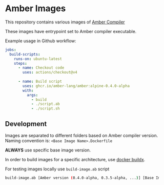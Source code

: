 # Amber Images

This repository contains various images of [Amber Compiler](https://github.com/amber-lang/amber)

These images have entrypoint set to Amber compiler executable.

Example usage in Github workflow:
```yaml
jobs:
  build-scripts:
    runs-on: ubuntu-latest
    steps:
      - name: Checkout code
        uses: actions/checkout@v4
        
      - name: Build script
        uses: ghcr.io/amber-lang/amber:alpine-0.4.0-alpha
        with:
          args:
            - build
            - ./script.ab
            - ./script.sh
```

## Development

Images are separated to different folders based on Amber compiler version.
Naming convention is: `<Base Image Name>.Dockerfile`

**ALWAYS** use specific base image version.

In order to build images for a specific architecture, use [docker buildx](https://github.com/docker/buildx).

For testing images locally use `build-image.ab` script
```bash
build-image.ab [Amber version (0.4.0-alpha, 0.3.5-alpha, ...)] [Base Image (Alpine ...)] [Platform (linux/amd64, linux/arm64, ...)]?
```
